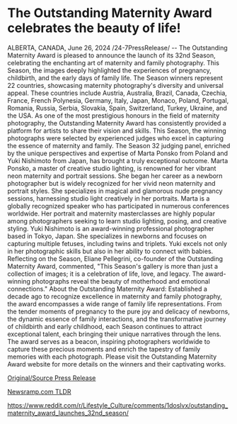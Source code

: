 # The Outstanding Maternity Award celebrates the beauty of life!

ALBERTA, CANADA, June 26, 2024 /24-7PressRelease/ -- The Outstanding Maternity Award is pleased to announce the launch of its 32nd Season, celebrating the enchanting art of maternity and family photography.  This Season, the images deeply highlighted the experiences of pregnancy, childbirth, and the early days of family life.   The Season winners represent 22 countries, showcasing maternity photography's diversity and universal appeal. These countries include Austria, Australia, Brazil, Canada, Czechia, France, French Polynesia, Germany, Italy, Japan, Monaco, Poland, Portugal, Romania, Russia, Serbia, Slovakia, Spain, Switzerland, Turkey, Ukraine, and the USA.  As one of the most prestigious honours in the field of maternity photography, the Outstanding Maternity Award has consistently provided a platform for artists to share their vision and skills.   This Season, the winning photographs were selected by experienced judges who excel in capturing the essence of maternity and family.  The Season 32 judging panel, enriched by the unique perspectives and expertise of Marta Ponsko from Poland and Yuki Nishimoto from Japan, has brought a truly exceptional outcome.  Marta Ponsko, a master of creative studio lighting, is renowned for her vibrant neon maternity and portrait sessions. She began her career as a newborn photographer but is widely recognized for her vivid neon maternity and portrait styles. She specializes in magical and glamorous nude pregnancy sessions, harnessing studio light creatively in her portraits. Marta is a globally recognized speaker who has participated in numerous conferences worldwide. Her portrait and maternity masterclasses are highly popular among photographers seeking to learn studio lighting, posing, and creative styling.  Yuki Nishimoto is an award-winning professional photographer based in Tokyo, Japan. She specializes in newborns and focuses on capturing multiple fetuses, including twins and triplets. Yuki excels not only in her photographic skills but also in her ability to connect with babies.  Reflecting on the Season, Eliane Pellegrini, co-founder of the Outstanding Maternity Award, commented, "This Season's gallery is more than just a collection of images; it is a celebration of life, love, and legacy. The award-winning photographs reveal the beauty of motherhood and emotional connections."  About the Outstanding Maternity Award: Established a decade ago to recognize excellence in maternity and family photography, the award encompasses a wide range of family life representations.   From the tender moments of pregnancy to the pure joy and delicacy of newborns, the dynamic essence of family interactions, and the transformative journey of childbirth and early childhood, each Season continues to attract exceptional talent, each bringing their unique narratives through the lens.   The award serves as a beacon, inspiring photographers worldwide to capture these precious moments and enrich the tapestry of family memories with each photograph.  Please visit the Outstanding Maternity Award website for more details on the winners and their captivating works. 

[Original/Source Press Release](https://www.24-7pressrelease.com/press-release/512024/the-outstanding-maternity-award-celebrates-the-beauty-of-life)
                    

[Newsramp.com TLDR](None) 

https://www.reddit.com/r/Lifestyle_Culture/comments/1doslvx/outstanding_maternity_award_launches_32nd_season/